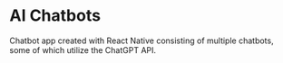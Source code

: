 # AI Chatbots

Chatbot app created with React Native consisting of multiple chatbots, some of which utilize the ChatGPT API.


